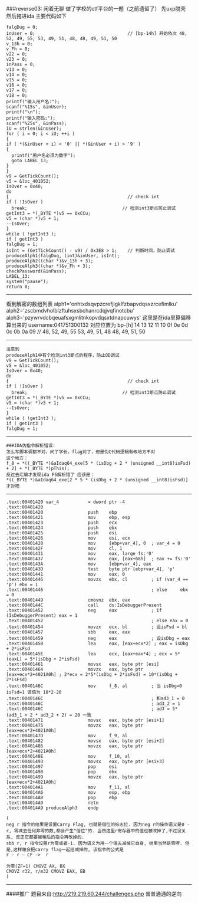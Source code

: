 ###reverse03:
闲着无聊 做了学校的ctf平台的一题（之前遗留了）
先uxp脱壳 然后拖进ida
主要代码如下

    falgDug = 0;
    inUser = 0;                                   // [bp-14h] 开始依次 48, 52, 49, 55, 53, 49, 51, 48, 48, 49, 51, 50
    v_13h = 0;
    v_Fh = 0;
    v22 = 0;
    v23 = 0;
    inPass = 0;
    v13 = 0;
    v14 = 0;
    v15 = 0;
    v16 = 0;
    v17 = 0;
    v18 = 0;
    printf("输入用户名:");
    scanf("%15s", &inUser);
    printf("\n");
    printf("输入密码:");
    scanf("%25s", &inPass);
    iU = strlen(&inUser);
    for ( i = 0; i < iU; ++i )
    {
    if ( *(&inUser + i) < '0' || *(&inUser + i) > '9' )
    {
      printf("用户名必须为数字");
      goto LABEL_13;
    }
    }
    v9 = GetTickCount();
    v5 = &loc_401052;
    IsOver = 0x40;
    do
    {                                             // check int
    if ( !IsOver )
      break;                                    // 检测int3断点防止调试
    getInt3 = *(_BYTE *)v5 == 0xCCu;
    v5 = (char *)v5 + 1;
    --IsOver;
    }
    while ( !getInt3 );
    if ( getInt3 )
    falgDug = 1;
    isInt = (GetTickCount() - v9) / 0x3E8 > 1;    // 判断时间，防止调试
    produceAlph1(falgDug, (int)&inUser, isInt);
    produceAlph2((char *)&v_13h + 3);
    produceAlph3((char *)&v_Fh + 3);
    checkPassword(&inPass);
    LABEL_13:
    system("pause");
    return 0;
***
看到解密的数组列表
    alph1='onhtxdsqvpzcrefjigklfzbapvdqsxzrcefimlku'
    alph2='zscbmdvholblzftuhsxsbchanrcdqjvqfinotcbu'
    alph3='pzywrvdcbqeuafsxgmlitnkopvdqsxtdnapcuwys'
    这里是在ida里算偏移算出来的
    username:041751300132
    对应位置为
    bp-[h]  14  13  12  11  10  0f  0e  0d  0c  0b  0a  09
    //      48, 52, 49, 55  53, 49, 51, 48  48, 49, 51, 50
***
    注意到
    produceAlph1中有个检测int3断点的程序，防止OD调试
    v9 = GetTickCount();
    v5 = &loc_401052;
    IsOver = 0x40;
    do
    {                                             // check int
    if ( !IsOver )
      break;                                    // 检测int3断点防止调试
    getInt3 = *(_BYTE *)v5 == 0xCCu;
    v5 = (char *)v5 + 1;
    --IsOver;
    }
    while ( !getInt3 );
    if ( getInt3 )
    falgDug = 1;
***
    ###IDA伪指令解析错误:
    怎么写脚本调都不对，问了学长，flag对了，但是伪C代码逻辑有改地方不对
    这个地方：
    f_8 = *((_BYTE *)&aIdaq64_exe[5 * (isDbg + 2 * (unsigned __int8)isFsd) + 2] + *(_BYTE *)pThis);
    反过去汇编才发现ida F5解析错了 应该是：
    *((_BYTE *)&aIdaq64_exe[2 * 5 * (isDbg + 2 * (unsigned __int8)isFsd)]才对吧
***
    .text:00401420 var_4           = dword ptr -4
    .text:00401420
    .text:00401420                 push    ebp
    .text:00401421                 mov     ebp, esp
    .text:00401423                 push    ecx
    .text:00401424                 push    ebx
    .text:00401425                 push    esi
    .text:00401426                 mov     esi, ecx
    .text:00401428                 mov     [ebp+var_4], 0  ; var_4 = 0
    .text:0040142F                 mov     cl, 1
    .text:00401431                 mov     eax, large fs:'0'
    .text:00401437                 mov     eax, [eax+68h]  ; eax += fs:'0'
    .text:0040143A                 mov     [ebp+var_4], eax
    .text:0040143D                 test    byte ptr [ebp+var_4], 'p'
    .text:00401441                 mov     eax, 0
    .text:00401446                 movzx   ebx, cl         ; if (var_4 == 'p') ebx = 1
    .text:00401446                                         ; else     ebx = 0
    .text:00401449                 cmovnz  ebx, eax
    .text:0040144C                 call    ds:IsDebuggerPresent
    .text:00401452                 neg     eax             ; if (IsDebuggerPresent) eax = 1
    .text:00401452                                         ; else eax = 0
    .text:00401454                 movzx   ecx, bl         ; 设isFsd = bl
    .text:00401457                 sbb     eax, eax
    .text:00401459                 neg     eax             ; 设isDbg = eax
    .text:0040145B                 lea     eax, [eax+ecx*2] ; eax = isDbg + 2*isFsd
    .text:0040145E                 lea     ecx, [eax+eax*4] ; ecx = 5*(eaxL) = 5*(isDbg + 2*isFsd)
    .text:00401461                 movsx   eax, byte ptr [esi]
    .text:00401464                 movzx   eax, byte ptr [eax+ecx*2+4021A0h] ; 2*ecx = 2*5*(isDbg + 2*isFsd) = 10*(isDbg + 2*isFsd)
    .text:0040146C                 mov     f_8, al         ; 当 isDbg=0 isFsd=1 该值为 10*2-20
    .text:0040146C                                         ; 和ad3_1 = 0
    .text:0040146C                                         ; ad3_2 = 1
    .text:0040146C                                         ; ad3 = 5*(ad3_1 + 2 * ad3_2 + 2) = 20 一致
    .text:00401471                 movsx   eax, byte ptr [esi+1]
    .text:00401475                 movzx   eax, byte ptr [eax+ecx*2+4021A0h]
    .text:0040147D                 mov     f_9, al
    .text:00401482                 movsx   eax, byte ptr [esi+2]
    .text:00401486                 movzx   eax, byte ptr [eax+ecx*2+4021A0h]
    .text:0040148E                 mov     f_10, al
    .text:00401493                 movsx   eax, byte ptr [esi+3]
    .text:00401497                 pop     esi
    .text:00401498                 pop     ebx
    .text:00401499                 movzx   eax, byte ptr [eax+ecx*2+4021A0h]
    .text:004014A1                 mov     f_11, al
    .text:004014A6                 mov     esp, ebp
    .text:004014A8                 pop     ebp
    .text:004014A9                 retn
    .text:004014A9 produceAlph3    endp

    (
    neg r 指令的结果是设置Carry Flag, 也就是借位的标志位. 因为neg r的操作语义是0 - r, 零减去任何非零的数,都会产生"借位"的. 当然这里r寄存器中的值也被改掉了,不过没关系, 反正它都要被稍后的指令再改掉的.
    sbb r, r 指令设置r为零或者-1. 因为语义为用一个值去减掉它自身, 结果当然是零啰. 但是,这样做会把carry flag一起给减掉的, 该指令的公式是
    r – r – CF –>  r 

    为零(ZF=1) CMOVZ AX, BX
    CMOVZ r32, r/m32 CMOVZ EAX, EB
    )
***
####推广 题目来自:http://219.219.60.244/challenges.php 普普通通的逆向
